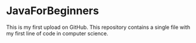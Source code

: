 # JavaForBeginners
This is my first upload on GitHub. This repository contains a single file with my first line of code in computer science.

